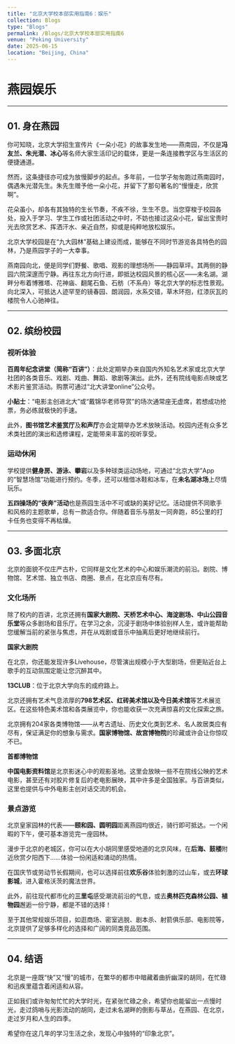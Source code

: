 ```yaml
---
title: "北京大学校本部实用指南6：娱乐"
collection: Blogs
type: "Blogs"
permalink: /Blogs/北京大学校本部实用指南6
venue: "Peking University"
date: 2025-06-15
location: "Beijing, China"
---
```


# 燕园娱乐

---

## 01. 身在燕园

你可知晓，北京大学招生宣传片《一朵小花》的故事发生地——燕南园，不仅是**冯友兰、朱光潜、冰心**等名师大家生活印记的载体，更是一条连接教学区与生活区的便捷通道。

然而，这条捷径亦可成为放慢脚步的起点。多年前，一位学子匆匆跑过燕南园时，偶遇朱光潜先生。朱先生赠予他一朵小花，并留下了那句著名的“慢慢走，欣赏啊”。

花朵虽小，却各有其独特的生长节奏，不疾不徐，生生不息。当您穿梭于校园各处，投入于学习、学生工作或社团活动之中时，不妨也接过这朵小花，留出宝贵时光去欣赏艺术、挥洒汗水、亲近自然，抑或是纯粹地放松娱乐。

北京大学校园是在“九大园林”基础上建设而成，能够在不同时节游览各具特色的园林，乃是燕园学子的一大幸事。

燕南园向北，便是同学们野餐、歌唱、观影的理想场所——静园草坪。其两侧的静园六院深邃而宁静。再往东北方向行进，即抵达校园风景的核心区——未名湖。湖畔分布着博雅塔、花神庙、翻尾石鱼、石舫（不系舟）等北京大学的标志性景观。向北深入，可抵达人迹罕至的镜春园、朗润园，水系交错，草木环抱，红漆灰瓦的楼院令人心驰神往。

---

## 02. 缤纷校园

### 视听体验

**百周年纪念讲堂（简称“百讲”）**：此处定期举办来自国内外知名艺术家或北京大学社团的各类音乐、戏剧、戏曲、舞蹈、歌剧等演出。此外，还有院线电影点映或艺术影片鉴赏活动。购票可通过“北大讲堂online”公众号。

**小贴士**：“电影主创进北大”或“戴锦华老师导赏”的场次通常座无虚席，若想成功抢票，务必练就极快的手速。

此外，**图书馆艺术鉴赏厅**及**和声厅**亦会定期举办艺术放映活动。校园内还有众多艺术类社团的演出和选修课程，定能带来丰富的视听享受。

### 运动休闲

学校提供**健身房、游泳、攀岩**以及多种球类运动场地，可通过“北京大学”App的“智慧场馆”功能进行预约。冬季，还可以租借冰鞋和冰车，在**未名湖冰场**上尽情玩乐。

**五四操场的“夜奔”活动**也是燕园生活中不可或缺的美好记忆。活动提供不同歌手和风格的主题歌单，总有一款适合你。伴随着音乐与朋友一同奔跑，85公里的打卡任务也变得不再枯燥。

---

## 03. 多面北京

北京的面貌不仅庄严古朴，它同样是文化艺术的中心和娱乐潮流的前沿。剧院、博物馆、艺术馆、独立书店、商圈、景点，在北京应有尽有。

### 文化场所

除了校内的百讲，北京还拥有**国家大剧院、天桥艺术中心、海淀剧场、中山公园音乐堂**等众多剧场和音乐厅。在学习之余，沉浸于剧场中体验别样人生，或许能帮助您缓解当前的紧张与焦虑，并在从戏剧或音乐中抽离后更好地继续前行。

**国家大剧院**

在北京，你还能发现许多Livehouse，尽管演出规模小于大型剧场，但更贴近台上歌手的互动氛围定能让您沉醉其中。

**13CLUB**：位于北京大学向东的成府路上。

北京还拥有艺术气息浓厚的**798艺术区、红砖美术馆以及今日美术馆**等艺术展览区。在这些特色美术馆和各类展览中，你也能收获一次充满惊喜的文化探索之旅。

北京拥有204家各类博物馆——从考古遗址、历史文化类到艺术、名人故居类应有尽有，保证满足你的想象与需求。**国家博物馆、故宫博物院**的珍藏或许会让你惊叹不已。

**首都博物馆**

**中国电影资料馆**是北京影迷心中的观影圣地。这里会放映一些不在院线公映的艺术电影，甚至还有对胶片修复后的老电影展映，其中许多是全国独家。与百讲类似，这里也提供与中外电影主创对话交流的机会。

### 景点游览

北京皇家园林的代表——**颐和园、圆明园**距离燕园均很近，骑行即可抵达。一个闲暇的下午，便可基本游览完一座园林。

漫步于北京的老城区，你可以在大小胡同里感受地道的北京风味，在**后海、鼓楼**附近欣赏夕阳西下……体验一份闲适和涌动的热情。

在国庆节或劳动节长假期间，也可以选择前往**欢乐谷**体验刺激的过山车，或去**环球影城**，进入霍格沃茨的魔法世界。

此外，前往现代都市化的**三里屯**感受潮流前沿的气息，或去**奥林匹克森林公园、植物园**邂逅一份宁静，都是不错的选择！

至于其他常规娱乐项目，如逛商场、密室逃脱、剧本杀、射箭俱乐部、电影院等，北京提供了足够多样化的选择和广阔的同类竞品范围。

---

## 04. 结语

北京是一座既“快”又“慢”的城市，在繁华的都市中暗藏着曲折幽深的胡同，在忙碌和迅疾里蕴含着闲适和从容。

正如我们或许匆匆忙忙的大学时光，在紧张忙碌之余，希望你也能留出一点慢时光，走过鸽哨与光影流动的胡同，走过未名湖畔的倒影与草丛，在燕园、在北京，走过岁月和人生的四季。

希望你在这几年的学习生活之余，发现心中独特的“印象北京”。
